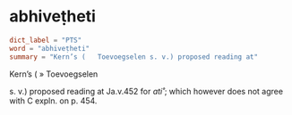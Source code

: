 # abhiveṭheti

``` toml
dict_label = "PTS"
word = "abhiveṭheti"
summary = "Kern’s (   Toevoegselen s. v.) proposed reading at"
```

Kern’s (
» Toevoegselen

 s. v.) proposed reading at Ja.v.452 for *ati˚*; which however does not agree with C expln. on p. 454.

